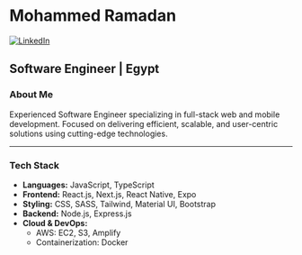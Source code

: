 # Mohammed Ramadan

[![LinkedIn](https://img.shields.io/badge/LinkedIn-Connect-blue)](https://www.linkedin.com/in/mohammed-ramadan-1374771b7)

## Software Engineer | Egypt

### About Me

Experienced Software Engineer specializing in full-stack web and mobile development. Focused on delivering efficient, scalable, and user-centric solutions using cutting-edge technologies.

---

### Tech Stack

- **Languages:** JavaScript, TypeScript
- **Frontend:** React.js, Next.js, React Native, Expo
- **Styling:** CSS, SASS, Tailwind, Material UI, Bootstrap
- **Backend:** Node.js, Express.js
- **Cloud & DevOps:**
  - AWS: EC2, S3, Amplify
  - Containerization: Docker
